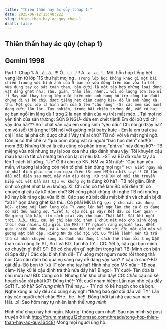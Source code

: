 ```yaml
---
title: "Thiên thần hay ác qủy (chap 1)"
date: 2025-06-12T13:48:22Z
slug: thien-than-hay-ac-quy-chap-1
draft: false
---
```


## Thiên thần hay ác qủy (chap 1)

## Gemini 1998

Part 1:
Chap 1:
Á…á…á…!!!
Ố…i…i…!!!
A…a…a…!...
Một hỗn hợp tiếng hét vang lên từ lớp 11S thu hút mọi ng`. Trong lớp học không khác gì một bãi chiến trường với hình ảnh của 5 bạn nữ vừa đứng trên bàn vừa la hét, vừa dùng tay cọ sát toàn than, bên dưới là một tập hợp những loại động vật đáng ghét như: sâu, gián, thằn lằn, nhện,… với số lượng lớn!(Eo ơi !)
May mắn thay trong lớp xuất hiện một anh hung hổ trợ công tác đuổi chúng đi vì k0 chịu được tiếng hét điên cuồng kia- đó là anh hùng Xà thủ. Một góc lớp là hình ảnh của 5 tên “cẩu hùng” (Sr các mem sao nam) đang cười lăn lóc. Tuy nnhiên, trong bãi chiến trường đó, vẫn có hai ng` bạn ngồi im lặng dù 1 trog 2 là nạn nhân của vụ trét mắt mèo...
Tại mọi nơi yên tĩnh của sân trường:
SONG NGƯ- đứa em chết tiệt!!! Em đối xử với chị vậy đóa hả??? SoT chật vấn cậu em song sinh “yêu dấu”
Chị nói gì dzậy hả? em vô (số) tội à nghe! SN nói với gương mặt baby kute - Em là em trai của chị lí nào lại phá chị được chứ!!!
Vậy thì ai chứ? TB nói với vẻ mặt nghi ngờ.
Còn ai có thể chế ra “quả bom động vật ra ngoài “bác học điên” chứ!(Sr mem BB)
Nhưng tôi cá là cậu cũng có phần trong “phi vụ” này đúng k0?- TB miệng vừa nói nhưng tay lại xoa xoa như sắp đánh nhau vậy!
Tôi khuyên cậu mau khai ra tất cả những tên còn lại đi nếu k0…-ST và BD đã xoắn tay áo lên 1 cách kĩ lưỡng.
“Ực” Ờ thì còn có KN, NM và XN nữa!- “Các bạn yêu mến, vì tương lai sống còn nên tớ phải bán dứng mọi ng`!”
Hừ! Biết ngay mà tớ nhất định phải cho con ngựa điên (Sr mem NM)kia bík tay!!! CG lần đầu nổi điên sau mười mấy năm dịu dàng.
K0 thể XN có mối thù truyền kiếp với vết bẩn mà! Cậu vu khống ng` ta đúng k0 hả?- TB nổi giận. Bình sinh cô ghét nhất là vu khống.
Xì! Chỉ cần có thể làm BD nổi điên thì có chuyện gì cậu ấy k0 dám chứ! SN cũng phát khùng khi nghe TB nói nhưng k0 hay bík rằng cậu vừa lỡ lời.
Các sao nữ bắt đầu mất bìh tĩh và chuẩn bị đi “xữ lí” bọn đáng ghét kia thì…
Có phải MK là ng` gợi ý cho các cậu đúng k0?- giọng nói lạnh lung của TY vang lên bất ngờ làm cho cả 6 cs đang có mặt đều hoảng sợ.
Y…Yết à, cậu nói gì vậy? Kết đâu có lien quan - SN giọng lắp bắp, tìm cách giải vây cho bạn.
Thật k0?- Sát khí ngút trời.
À…ờ… thì… cậu ấy chỉ bảo bôi them 1 chút mắt mèo cho sinh động thôi!
Quả nhiên… Cậu giỏi lắm MK!!! TY nghiến rang nghiến lợi.
ðKết quả: chiều hôm đóa, cả 4 sao nam đều trở về nhà với đôi mắt gấu mèo và gương mặt bầm dập. Riêng NM do đắc tội với CG “hiền lành” nên từ trả thù cá nhân chuyển sang bị đánh hội đồng 1 cách thê thảm bởi 3 ng` bạn than của nàng là: ST, SoT và BD.
Tại nhà TY…
CG: Yết à, cậu gọi bọn mình có chuyện gì thế?
ST: Bộ có chuyện gj` nghiêm trọng hả?
TB: Mình còn bận đi Spa đấy !
Các cậu bình tĩnh đi!- TY uống một ngum nước rồi thong thả nói: Các cậu định bỏ qua vụ sang nay dễ dàng vậy sao?
Ý cậu là sao?-BD gãi đầu- Bộ bọn tớ “xữ lí” còn nhẹ tay hả?
Hình như còn MK nữa!- TB xoa cằm- Này k0 lẽ cậu định trả thù nữa đấy hả?
Bingo!- TY cười- Tên đóa là chủ mưu mà!
BD: Cũng có lí! Nhưng hắn khó chơi đấy!
CG: Chắc cậu có kế hoạch sẵn rồi phải k0?
Đúng thế!- Yết cười nham hiểm: Lần nay nhờ cậu đấy SoT!
T…tớ hả? SoT*rung mình*
Thế này….- TY nói rõ kế hoạch cho cả bọn. Nghe xong ai nấy đều có cùng suy nghĩ “Đừng bao giờ đối đầu với TY”
Lần này các người chết chắc!!!He…he…he!!!
Đồng thời tại nhà các sao nam:
Hắt…xì! Sao hôm nay tự nhiên lạnh thế!*rung mình*
 
 
Hình như chap này hơi ngắn. Mọi ng` thông cảm nha!!!
Sau này mình sẽ post truyện ở link:http://forum.matngu12chomsao.com/threads/tong-hop-thien-than-hay-ac-quy.16448/ Mong mọi người ủng hộ.